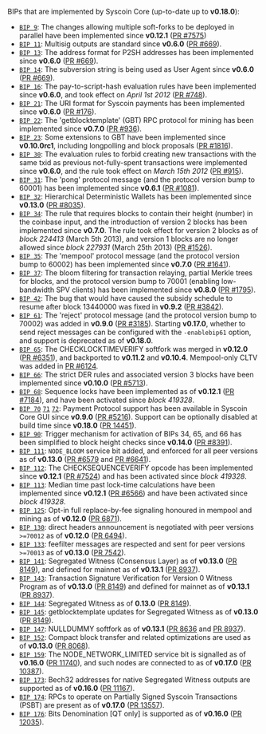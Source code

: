 BIPs that are implemented by Syscoin Core (up-to-date up to **v0.18.0**):

* [`BIP 9`](https://github.com/syscoin/bips/blob/master/bip-0009.mediawiki): The changes allowing multiple soft-forks to be deployed in parallel have been implemented since **v0.12.1**  ([PR #7575](https://github.com/syscoin/syscoin/pull/7575))
* [`BIP 11`](https://github.com/syscoin/bips/blob/master/bip-0011.mediawiki): Multisig outputs are standard since **v0.6.0** ([PR #669](https://github.com/syscoin/syscoin/pull/669)).
* [`BIP 13`](https://github.com/syscoin/bips/blob/master/bip-0013.mediawiki): The address format for P2SH addresses has been implemented since **v0.6.0** ([PR #669](https://github.com/syscoin/syscoin/pull/669)).
* [`BIP 14`](https://github.com/syscoin/bips/blob/master/bip-0014.mediawiki): The subversion string is being used as User Agent since **v0.6.0** ([PR #669](https://github.com/syscoin/syscoin/pull/669)).
* [`BIP 16`](https://github.com/syscoin/bips/blob/master/bip-0016.mediawiki): The pay-to-script-hash evaluation rules have been implemented since **v0.6.0**, and took effect on *April 1st 2012* ([PR #748](https://github.com/syscoin/syscoin/pull/748)).
* [`BIP 21`](https://github.com/syscoin/bips/blob/master/bip-0021.mediawiki): The URI format for Syscoin payments has been implemented since **v0.6.0** ([PR #176](https://github.com/syscoin/syscoin/pull/176)).
* [`BIP 22`](https://github.com/syscoin/bips/blob/master/bip-0022.mediawiki): The 'getblocktemplate' (GBT) RPC protocol for mining has been implemented since **v0.7.0** ([PR #936](https://github.com/syscoin/syscoin/pull/936)).
* [`BIP 23`](https://github.com/syscoin/bips/blob/master/bip-0023.mediawiki): Some extensions to GBT have been implemented since **v0.10.0rc1**, including longpolling and block proposals ([PR #1816](https://github.com/syscoin/syscoin/pull/1816)).
* [`BIP 30`](https://github.com/syscoin/bips/blob/master/bip-0030.mediawiki): The evaluation rules to forbid creating new transactions with the same txid as previous not-fully-spent transactions were implemented since **v0.6.0**, and the rule took effect on *March 15th 2012* ([PR #915](https://github.com/syscoin/syscoin/pull/915)).
* [`BIP 31`](https://github.com/syscoin/bips/blob/master/bip-0031.mediawiki): The 'pong' protocol message (and the protocol version bump to 60001) has been implemented since **v0.6.1** ([PR #1081](https://github.com/syscoin/syscoin/pull/1081)).
* [`BIP 32`](https://github.com/syscoin/bips/blob/master/bip-0032.mediawiki): Hierarchical Deterministic Wallets has been implemented since **v0.13.0** ([PR #8035](https://github.com/syscoin/syscoin/pull/8035)).
* [`BIP 34`](https://github.com/syscoin/bips/blob/master/bip-0034.mediawiki): The rule that requires blocks to contain their height (number) in the coinbase input, and the introduction of version 2 blocks has been implemented since **v0.7.0**. The rule took effect for version 2 blocks as of *block 224413* (March 5th 2013), and version 1 blocks are no longer allowed since *block 227931* (March 25th 2013) ([PR #1526](https://github.com/syscoin/syscoin/pull/1526)).
* [`BIP 35`](https://github.com/syscoin/bips/blob/master/bip-0035.mediawiki): The 'mempool' protocol message (and the protocol version bump to 60002) has been implemented since **v0.7.0** ([PR #1641](https://github.com/syscoin/syscoin/pull/1641)).
* [`BIP 37`](https://github.com/syscoin/bips/blob/master/bip-0037.mediawiki): The bloom filtering for transaction relaying, partial Merkle trees for blocks, and the protocol version bump to 70001 (enabling low-bandwidth SPV clients) has been implemented since **v0.8.0** ([PR #1795](https://github.com/syscoin/syscoin/pull/1795)).
* [`BIP 42`](https://github.com/syscoin/bips/blob/master/bip-0042.mediawiki): The bug that would have caused the subsidy schedule to resume after block 13440000 was fixed in **v0.9.2** ([PR #3842](https://github.com/syscoin/syscoin/pull/3842)).
* [`BIP 61`](https://github.com/syscoin/bips/blob/master/bip-0061.mediawiki): The 'reject' protocol message (and the protocol version bump to 70002) was added in **v0.9.0** ([PR #3185](https://github.com/syscoin/syscoin/pull/3185)). Starting **v0.17.0**, whether to send reject messages can be configured with the `-enablebip61` option, and support is deprecated as of **v0.18.0**.
* [`BIP 65`](https://github.com/syscoin/bips/blob/master/bip-0065.mediawiki): The CHECKLOCKTIMEVERIFY softfork was merged in **v0.12.0** ([PR #6351](https://github.com/syscoin/syscoin/pull/6351)), and backported to **v0.11.2** and **v0.10.4**. Mempool-only CLTV was added in [PR #6124](https://github.com/syscoin/syscoin/pull/6124).
* [`BIP 66`](https://github.com/syscoin/bips/blob/master/bip-0066.mediawiki): The strict DER rules and associated version 3 blocks have been implemented since **v0.10.0** ([PR #5713](https://github.com/syscoin/syscoin/pull/5713)).
* [`BIP 68`](https://github.com/syscoin/bips/blob/master/bip-0068.mediawiki): Sequence locks have been implemented as of **v0.12.1**  ([PR #7184](https://github.com/syscoin/syscoin/pull/7184)), and have been activated since *block 419328*.
* [`BIP 70`](https://github.com/syscoin/bips/blob/master/bip-0070.mediawiki) [`71`](https://github.com/syscoin/bips/blob/master/bip-0071.mediawiki) [`72`](https://github.com/syscoin/bips/blob/master/bip-0072.mediawiki): Payment Protocol support has been available in Syscoin Core GUI since **v0.9.0** ([PR #5216](https://github.com/syscoin/syscoin/pull/5216)). Support can be optionally disabled at build time since **v0.18.0** ([PR 14451](https://github.com/syscoin/syscoin/pull/14451)).
* [`BIP 90`](https://github.com/syscoin/bips/blob/master/bip-0090.mediawiki): Trigger mechanism for activation of BIPs 34, 65, and 66 has been simplified to block height checks since **v0.14.0** ([PR #8391](https://github.com/syscoin/syscoin/pull/8391)).
* [`BIP 111`](https://github.com/syscoin/bips/blob/master/bip-0111.mediawiki): `NODE_BLOOM` service bit added, and enforced for all peer versions as of **v0.13.0** ([PR #6579](https://github.com/syscoin/syscoin/pull/6579) and [PR #6641](https://github.com/syscoin/syscoin/pull/6641)).
* [`BIP 112`](https://github.com/syscoin/bips/blob/master/bip-0112.mediawiki): The CHECKSEQUENCEVERIFY opcode has been implemented since **v0.12.1** ([PR #7524](https://github.com/syscoin/syscoin/pull/7524)) and has been activated since *block 419328*.
* [`BIP 113`](https://github.com/syscoin/bips/blob/master/bip-0113.mediawiki): Median time past lock-time calculations have been implemented since **v0.12.1** ([PR #6566](https://github.com/syscoin/syscoin/pull/6566)) and have been activated since *block 419328*.
* [`BIP 125`](https://github.com/syscoin/bips/blob/master/bip-0125.mediawiki): Opt-in full replace-by-fee signaling honoured in mempool and mining as of **v0.12.0** ([PR 6871](https://github.com/syscoin/syscoin/pull/6871)).
* [`BIP 130`](https://github.com/syscoin/bips/blob/master/bip-0130.mediawiki): direct headers announcement is negotiated with peer versions `>=70012` as of **v0.12.0** ([PR 6494](https://github.com/syscoin/syscoin/pull/6494)).
* [`BIP 133`](https://github.com/syscoin/bips/blob/master/bip-0133.mediawiki): feefilter messages are respected and sent for peer versions `>=70013` as of **v0.13.0** ([PR 7542](https://github.com/syscoin/syscoin/pull/7542)).
* [`BIP 141`](https://github.com/syscoin/bips/blob/master/bip-0141.mediawiki): Segregated Witness (Consensus Layer) as of **v0.13.0** ([PR 8149](https://github.com/syscoin/syscoin/pull/8149)), and defined for mainnet as of **v0.13.1** ([PR 8937](https://github.com/syscoin/syscoin/pull/8937)).
* [`BIP 143`](https://github.com/syscoin/bips/blob/master/bip-0143.mediawiki): Transaction Signature Verification for Version 0 Witness Program as of **v0.13.0** ([PR 8149](https://github.com/syscoin/syscoin/pull/8149)) and defined for mainnet as of **v0.13.1** ([PR 8937](https://github.com/syscoin/syscoin/pull/8937)).
* [`BIP 144`](https://github.com/syscoin/bips/blob/master/bip-0144.mediawiki): Segregated Witness as of **0.13.0** ([PR 8149](https://github.com/syscoin/syscoin/pull/8149)).
* [`BIP 145`](https://github.com/syscoin/bips/blob/master/bip-0145.mediawiki): getblocktemplate updates for Segregated Witness as of **v0.13.0** ([PR 8149](https://github.com/syscoin/syscoin/pull/8149)).
* [`BIP 147`](https://github.com/syscoin/bips/blob/master/bip-0147.mediawiki): NULLDUMMY softfork as of **v0.13.1** ([PR 8636](https://github.com/syscoin/syscoin/pull/8636) and [PR 8937](https://github.com/syscoin/syscoin/pull/8937)).
* [`BIP 152`](https://github.com/syscoin/bips/blob/master/bip-0152.mediawiki): Compact block transfer and related optimizations are used as of **v0.13.0** ([PR 8068](https://github.com/syscoin/syscoin/pull/8068)).
* [`BIP 159`](https://github.com/syscoin/bips/blob/master/bip-0159.mediawiki): The NODE_NETWORK_LIMITED service bit is signalled as of **v0.16.0** ([PR 11740](https://github.com/syscoin/syscoin/pull/11740)), and such nodes are connected to as of **v0.17.0** ([PR 10387](https://github.com/syscoin/syscoin/pull/10387)).
* [`BIP 173`](https://github.com/syscoin/bips/blob/master/bip-0173.mediawiki): Bech32 addresses for native Segregated Witness outputs are supported as of **v0.16.0** ([PR 11167](https://github.com/syscoin/syscoin/pull/11167)).
* [`BIP 174`](https://github.com/syscoin/bips/blob/master/bip-0174.mediawiki): RPCs to operate on Partially Signed Syscoin Transactions (PSBT) are present as of **v0.17.0** ([PR 13557](https://github.com/syscoin/syscoin/pull/13557)).
* [`BIP 176`](https://github.com/syscoin/bips/blob/master/bip-0176.mediawiki): Bits Denomination [QT only] is supported as of **v0.16.0** ([PR 12035](https://github.com/syscoin/syscoin/pull/12035)).
